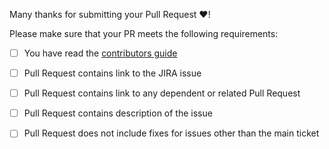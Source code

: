 Many thanks for submitting your Pull Request :heart:!

Please make sure that your PR meets the following requirements:

- [ ] You have read the [contributors guide](https://github.com/trustyai-explainability/trustyai-explainability/blob/main/CONTRIBUTING.md)
- [ ] Pull Request contains link to the JIRA issue
- [ ] Pull Request contains link to any dependent or related Pull Request
- [ ] Pull Request contains description of the issue
- [ ] Pull Request does not include fixes for issues other than the main ticket

